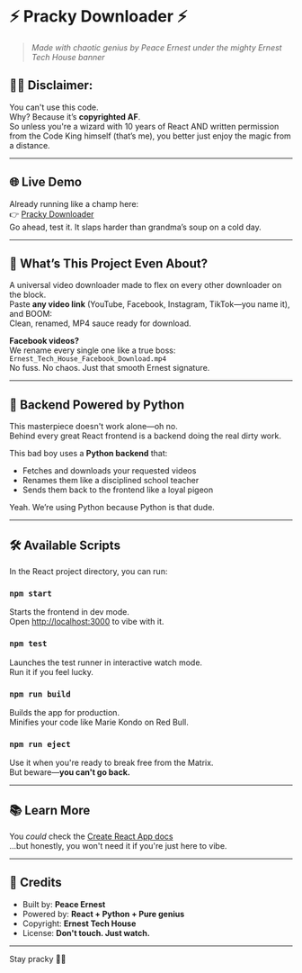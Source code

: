 # ⚡️ Pracky Downloader ⚡️  
> *Made with chaotic genius by Peace Ernest under the mighty Ernest Tech House banner*

## 🙅‍♂️ Disclaimer:
You can't use this code.  
Why? Because it’s **copyrighted AF**.  
So unless you're a wizard with 10 years of React AND written permission from the Code King himself (that’s me), you better just enjoy the magic from a distance.

---

## 🌐 Live Demo
Already running like a champ here:  
👉 [Pracky Downloader](https://pracky.vercel.app/)  
Go ahead, test it. It slaps harder than grandma’s soup on a cold day.

---

## 🧠 What’s This Project Even About?

A universal video downloader made to flex on every other downloader on the block.  
Paste **any video link** (YouTube, Facebook, Instagram, TikTok—you name it), and BOOM:  
Clean, renamed, MP4 sauce ready for download.

**Facebook videos?**  
We rename every single one like a true boss:  
`Ernest_Tech_House_Facebook_Download.mp4`  
No fuss. No chaos. Just that smooth Ernest signature.

---

## 🐍 Backend Powered by Python

This masterpiece doesn't work alone—oh no.  
Behind every great React frontend is a backend doing the real dirty work.

This bad boy uses a **Python backend** that:
- Fetches and downloads your requested videos
- Renames them like a disciplined school teacher
- Sends them back to the frontend like a loyal pigeon

Yeah. We’re using Python because Python is that dude.

---

## 🛠️ Available Scripts

In the React project directory, you can run:

### `npm start`
Starts the frontend in dev mode.  
Open [http://localhost:3000](http://localhost:3000) to vibe with it.

### `npm test`
Launches the test runner in interactive watch mode.  
Run it if you feel lucky.

### `npm run build`
Builds the app for production.  
Minifies your code like Marie Kondo on Red Bull.

### `npm run eject`
Use it when you're ready to break free from the Matrix.  
But beware—**you can't go back.**

---

## 📚 Learn More

You *could* check the [Create React App docs](https://facebook.github.io/create-react-app/docs/getting-started)  
…but honestly, you won't need it if you're just here to vibe.

---

## 👑 Credits

- Built by: **Peace Ernest**  
- Powered by: **React + Python + Pure genius**
- Copyright: **Ernest Tech House**
- License: **Don't touch. Just watch.**

---

Stay pracky 🧠💥
